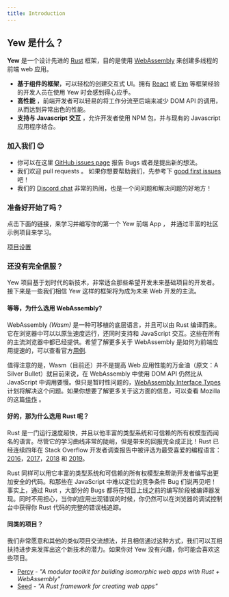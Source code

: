 ```yaml
---
title: Introduction
---
```


## Yew 是什么？

**Yew** 是一个设计先进的 [Rust](https://www.rust-lang.org/) 框架，目的是使用 [WebAssembly](https://webassembly.org/) 来创建多线程的前端 web 应用。

- **基于组件的框架**，可以轻松的创建交互式 UI。拥有 [React](https://reactjs.org/) 或 [Elm](https://elm-lang.org/) 等框架经验的开发人员在使用 Yew 时会感到得心应手。
- **高性能** ，前端开发者可以轻易的将工作分流至后端来减少 DOM API 的调用，从而达到异常出色的性能。
- **支持与 Javascript 交互** ，允许开发者使用 NPM 包，并与现有的 Javascript 应用程序结合。

### 加入我们 😊

- 你可以在这里 [GitHub issues page](https://github.com/yewstack/yew/issues) 报告 Bugs 或者是提出新的想法。
- 我们欢迎 pull requests 。 如果你想要帮助我们，先参考下 [good first issues](https://github.com/yewstack/yew/issues?q=is%3Aopen+is%3Aissue+label%3A%22good+first+issue%22) 吧！
- 我们的 [Discord chat](https://discord.gg/VQck8X4) 非常的热闹，也是一个问问题和解决问题的好地方！

### 准备好开始了吗？

点击下面的链接，来学习并编写你的第一个 Yew 前端 App ， 并通过丰富的社区示例项目来学习。

[项目设置](getting-started/project-setup.md)

### 还没有完全信服？

Yew 项目基于划时代的新技术，非常适合那些希望开发未来基础项目的开发者。接下来是一些我们相信 Yew 这样的框架将为成为未来 Web 开发的主流。

#### 等等，为什么选用 WebAssembly?

WebAssembly *(Wasm)* 是一种可移植的底层语言，并且可以由 Rust 编译而来。它在浏览器中可以以原生速度运行，还同时支持和 JavaScript 交互。这些在所有的主流浏览器中都已经提供。希望了解更多关于 WebAssembly 是如何为前端应用提速的，可以查看官方[用例](https://webassembly.org/docs/use-cases/).

值得注意的是，Wasm（目前还）并不是提高 Web 应用性能的万金油（原文：A Silver Bullet）就目前来说，在 WebAssembly 中使用 DOM API 仍然比从 JavaScript 中调用要慢。但只是暂时性问题的，[WebAssembly Interface Types](https://github.com/WebAssembly/interface-types/blob/master/proposals/interface-types/Explainer.md) 计划将解决这个问题。如果你想要了解更多关于这方面的信息，可以查看 Mozilla 的这篇[佳作](https://hacks.mozilla.org/2019/08/webassembly-interface-types/) 。

#### 好的，那为什么选用 Rust 呢？

Rust 是一门运行速度超快，并且以他丰富的类型系统和可信赖的所有权模型而闻名的语言。尽管它的学习曲线非常的陡峭，但是带来的回报完全成正比！Rust 已经连续四年在 Stack Overflow 开发者调查报告中被评选为最受喜爱的编程语言：[2016](https://insights.stackoverflow.com/survey/2016#technology-most-loved-dreaded-and-wanted)，[2017](https://insights.stackoverflow.com/survey/2017#most-loved-dreaded-and-wanted)，[2018](https://insights.stackoverflow.com/survey/2018#technology-_-most-loved-dreaded-and-wanted-languages) 和 [2019](https://insights.stackoverflow.com/survey/2019#technology-_-most-loved-dreaded-and-wanted-languages)。

Rust 同样可以用它丰富的类型系统和可信赖的所有权模型来帮助开发者编写出更加安全的代码。和那些在 JavaScript 中难以定位的竞争条件 Bug 们说再见吧！ 事实上，通过 Rust ，大部分的 Bugs 都将在项目上线之前的编写阶段被编译器发现。同时不用担心，当你的应用出现错误的时候，你仍然可以在浏览器的调试控制台中获得你 Rust 代码的完整的错误栈追踪。

#### 同类的项目？

我们非常愿意和其他的类似项目交流想法，并且相信通过这种方式，我们可以互相扶持进步来发挥出这个新技术的潜力。如果你对 Yew 没有兴趣，你可能会喜欢这些项目。

- [Percy](https://github.com/chinedufn/percy) - *"A modular toolkit for building isomorphic web apps with Rust + WebAssembly"*
- [Seed](https://github.com/seed-rs/seed) - *"A Rust framework for creating web apps"*
